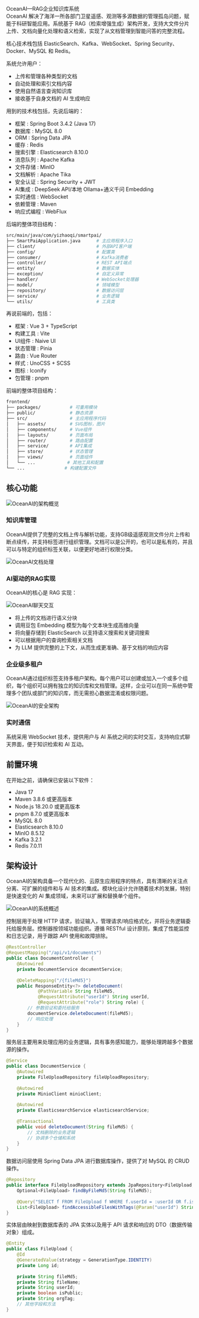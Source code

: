 OceanAI—RAG企业知识库系统\
OceanAI 解决了海洋一所各部门卫星遥感、观测等多源数据的管理孤岛问题，赋能于科研智能应用。系统基于 RAG（检索增强生成）架构开发，支持大文件分片上传、文档向量化处理和语义检索，实现了从文档管理到智能问答的完整流程。

核心技术栈包括 ElasticSearch、Kafka、WebSocket、Spring Security、Docker、MySQL 和 Redis。

系统允许用户：

- 上传和管理各种类型的文档
- 自动处理和索引文档内容
- 使用自然语言查询知识库
- 接收基于自身文档的 AI 生成响应

用到的技术栈包括，先说后端的：

+ 框架 : Spring Boot 3.4.2 (Java 17)
+ 数据库 : MySQL 8.0
+ ORM : Spring Data JPA
+ 缓存 : Redis
+ 搜索引擎 : Elasticsearch 8.10.0
+ 消息队列 : Apache Kafka
+ 文件存储 : MinIO
+ 文档解析 : Apache Tika
+ 安全认证 : Spring Security + JWT
+ AI集成 : DeepSeek API/本地 Ollama+通义千问 Embedding
+ 实时通信 : WebSocket
+ 依赖管理 : Maven
+ 响应式编程 : WebFlux

后端的整体项目结构：

```bash
src/main/java/com/yizhaoqi/smartpai/
├── SmartPaiApplication.java      # 主应用程序入口
├── client/                       # 外部API客户端
├── config/                       # 配置类
├── consumer/                     # Kafka消费者
├── controller/                   # REST API端点
├── entity/                       # 数据实体
├── exception/                    # 自定义异常
├── handler/                      # WebSocket处理器
├── model/                        # 领域模型
├── repository/                   # 数据访问层
├── service/                      # 业务逻辑
└── utils/                        # 工具类
```

再说前端的，包括：

+ 框架 : Vue 3 + TypeScript
+ 构建工具 : Vite
+ UI组件 : Naive UI
+ 状态管理 : Pinia
+ 路由 : Vue Router
+ 样式 : UnoCSS + SCSS
+ 图标 : Iconify
+ 包管理 : pnpm

前端的整体项目结构：

```bash
frontend/
├── packages/           # 可重用模块
├── public/             # 静态资源
├── src/                # 主应用程序代码
│   ├── assets/         # SVG图标，图片
│   ├── components/     # Vue组件
│   ├── layouts/        # 页面布局
│   ├── router/         # 路由配置
│   ├── service/        # API集成
│   ├── store/          # 状态管理
│   ├── views/          # 页面组件
│   └── ...            # 其他工具和配置
└── ...               # 构建配置文件
```

## 核心功能

![OceanAI的架构概览](https://cdn.tobebetterjavaer.com/stutymore/README-20250730101618.png)

### 知识库管理

OceanAI提供了完整的文档上传与解析功能，支持GB级遥感观测文件分片上传和断点续传，并支持标签进行组织管理。文档可以是公开的，也可以是私有的，并且可以与特定的组织标签关联，以便更好地进行权限分类。

![OceanAI文档处理](https://cdn.tobebetterjavaer.com/stutymore/README-20250730102808.png)

### AI驱动的RAG实现

OceanAI的核心是 RAG 实现：

![OceanAI聊天交互](https://cdn.tobebetterjavaer.com/stutymore/README-20250730102837.png)

- 将上传的文档进行语义分块
- 调用豆包 Embedding 模型为每个文本块生成高维向量
- 将向量存储到 ElasticSearch 以支持语义搜索和关键词搜索
- 可以根据用户的查询检索相关文档
- 为 LLM 提供完整的上下文，从而生成更准确、基于文档的响应内容

### 企业级多租户

OceanAI通过组织标签支持多租户架构。每个用户可以创建或加入一个或多个组织，每个组织可以拥有独立的知识库和文档管理。这样，企业可以在同一系统中管理多个团队或部门的知识库，而无需担心数据混淆或权限问题。

![OceanAI的安全架构](https://cdn.tobebetterjavaer.com/stutymore/README-20250730103118.png)

### 实时通信

系统采用 WebSocket 技术，提供用户与 AI 系统之间的实时交互，支持响应式聊天界面，便于知识检索和 AI 互动。

## 前置环境

在开始之前，请确保已安装以下软件：

- Java 17
- Maven 3.8.6 或更高版本
- Node.js 18.20.0 或更高版本
- pnpm 8.7.0 或更高版本
- MySQL 8.0
- Elasticsearch 8.10.0
- MinIO 8.5.12
- Kafka 3.2.1
- Redis 7.0.11


## 架构设计

OceanAI的架构具备一个现代化的、云原生应用程序的特点，具有清晰的关注点分离、可扩展的组件和与 AI 技术的集成。模块化设计允许随着技术的发展，特别是快速变化的 AI 集成领域，未来可以扩展和替换单个组件。

![OceanAI的系统概述](https://cdn.tobebetterjavaer.com/stutymore/README-20250730102655.png)

控制层用于处理 HTTP 请求，验证输入，管理请求/响应格式化，并将业务逻辑委托给服务层。控制器按领域功能组织。遵循 RESTful 设计原则，集成了性能监控和日志记录，用于跟踪 API 使用和故障排除。

```java
@RestController
@RequestMapping("/api/v1/documents")
public class DocumentController {
    @Autowired
    private DocumentService documentService;
    
    @DeleteMapping("/{fileMd5}")
    public ResponseEntity<?> deleteDocument(
            @PathVariable String fileMd5,
            @RequestAttribute("userId") String userId,
            @RequestAttribute("role") String role) {
        // 参数验证和委托给服务
        documentService.deleteDocument(fileMd5);
        // 响应处理
    }
}
```

服务层主要用来处理应用的业务逻辑，具有事务感知能力，能够处理跨越多个数据源的操作。

```java
@Service
public class DocumentService {
    @Autowired
    private FileUploadRepository fileUploadRepository;
    
    @Autowired
    private MinioClient minioClient;
    
    @Autowired
    private ElasticsearchService elasticsearchService;
    
    @Transactional
    public void deleteDocument(String fileMd5) {
        // 文档删除的业务逻辑
        // 协调多个仓储和系统
    }
}
```

数据访问层使用 Spring Data JPA 进行数据库操作，提供了对 MySQL 的 CRUD 操作。

```java
@Repository
public interface FileUploadRepository extends JpaRepository<FileUpload, Long> {
    Optional<FileUpload> findByFileMd5(String fileMd5);
    
    @Query("SELECT f FROM FileUpload f WHERE f.userId = :userId OR f.isPublic = true OR (f.orgTag IN :orgTagList AND f.isPublic = false)")
    List<FileUpload> findAccessibleFilesWithTags(@Param("userId") String userId, @Param("orgTagList") List<String> orgTagList);
}
```

实体层由映射到数据库表的 JPA 实体以及用于 API 请求和响应的 DTO（数据传输对象）组成。

```java
@Entity
public class FileUpload {
    @Id
    @GeneratedValue(strategy = GenerationType.IDENTITY)
    private Long id;
    
    private String fileMd5;
    private String fileName;
    private String userId;
    private boolean isPublic;
    private String orgTag;
    // 其他字段和方法
}
```
